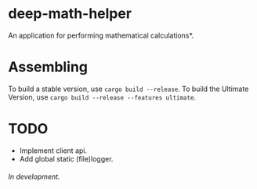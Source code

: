 # deep-math-helper
An application for performing mathematical calculations*.

# Assembling
To build a stable version, use `cargo build --release`. To build the Ultimate Version, use `cargo build --release --features ultimate`.

# TODO
* Implement client api.
* Add global static (file)logger.

###### In development.
